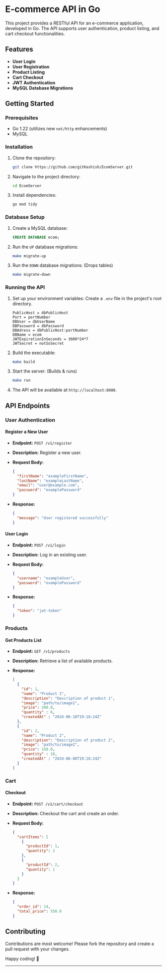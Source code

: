 # E-commerce API in Go

This project provides a RESTful API for an e-commerce application, developed in Go. The API supports user authentication, product listing, and cart checkout functionalities.

## Features

- **User Login**
- **User Registration**
- **Product Listing**
- **Cart Checkout**
- **JWT Authentication**
- **MySQL Database Migrations**

## Getting Started

### Prerequisites

- Go 1.22 (utilizes new `net/http` enhancements)
- MySQL

### Installation

1. Clone the repository:

   ```bash
   git clone https://github.com/gitKashish/EcomServer.git
   ```
   
3. Navigate to the project directory:

   ```bash
   cd EcomServer
   ```
   
4. Install dependencies:

   ```bash
   go mod tidy
   ```

### Database Setup

1. Create a MySQL database:

   ```sql
   CREATE DATABASE ecom;
   ```
   
3. Run the `UP` database migrations:

   ```bash
   make migrate-up
   ```
   
4. Run the `DOWN` database migrations: (Drops tables)

   ```bash
   make migrate-down
   ```
   

### Running the API

1. Set up your environment variables:
  Create a `.env` file in the project's root directory.

    ```env
    PublicHost = dbPublicHost
    Port = portNumber
    DBUser = dbUserName
    DBPassword = dbPassword
    DBAdress = dbPublicHost:portNumber
    DBName = ecom
    JWTExpirationInSeconds = 3600*24*7
    JWTSecret = notSoSecret
    ```
    
3. Build the executable:

   ```bash
   make build
   ```
   
5. Start the server: (Builds & runs)

   ```bash
   make run
   ```
   
7. The API will be available at `http://localhost:8080`.

## API Endpoints

### User Authentication

#### Register a New User

- **Endpoint:** `POST /v1/register`
- **Description:** Register a new user.
- **Request Body:**
  
  ```json
  {
    "firstName": "exampleFirstName",
    "lastName": "exampleLastName",
    "email": "user@example.com",
    "password": "examplePassword"
  }
  ```
  
- **Response:**

  ```json
  {
    "message": "User registered successfully"
  }
  ```

#### User Login

- **Endpoint:** `POST /v1/login`
- **Description:** Log in an existing user.
- **Request Body:**

  ```json
  {
    "username": "exampleUser",
    "password": "examplePassword"
  }
  ```
  
- **Response:**

  ```json
  {
    "token": "jwt-token"
  }
  ```

### Products

#### Get Products List

- **Endpoint:** `GET /v1/products`
- **Description:** Retrieve a list of available products.
- **Response:**

  ```json
  [
    {
      "id": 1,
      "name": "Product 1",
      "description": "Description of product 1",
      "image": "path/to/image1",
      "price": 200.0,
      "quantity" : 6,
      "createdAt" : "2024-06-10T19:18:24Z"
    },
    {
      "id": 2,
      "name": "Product 2",
      "description": "Description of product 2",
      "image": "path/to/image2",
      "price": 150.0,
      "quantity" : 10,
      "createdAt" : "2024-06-08T19:18:24Z"
    }
  ]
  ```

### Cart

#### Checkout

- **Endpoint:** `POST /v1/cart/checkout`
- **Description:** Checkout the cart and create an order.
- **Request Body:**

  ```json
  {
    "cartItems": [
      {
        "productId": 1,
        "quantity": 2
      },
      {
        "productId": 2,
        "quantity": 1
      }
    ]
  }
  ```
  
- **Response:**

  ```json
  {
    "order_id": 14,
    "total_price": 550.0
  }
  ```

## Contributing

Contributions are most welcome! Please fork the repository and create a pull request with your changes.

Happy coding! 🎉

---
